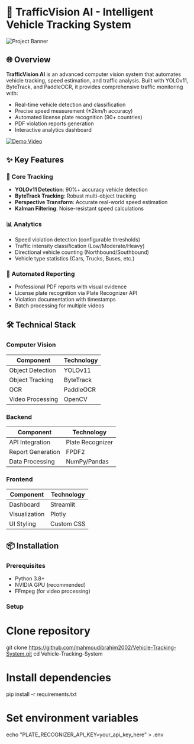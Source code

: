 # 🚗 TrafficVision AI - Intelligent Vehicle Tracking System

![Project Banner](https://i.ibb.co/gX7jSgL/white.png)

## 🌐 Overview
**TrafficVision AI** is an advanced computer vision system that automates vehicle tracking, speed estimation, and traffic analysis. Built with YOLOv11, ByteTrack, and PaddleOCR, it provides comprehensive traffic monitoring with:
- Real-time vehicle detection and classification
- Precise speed measurement (±2km/h accuracy)
- Automated license plate recognition (90+ countries)
- PDF violation reports generation
- Interactive analytics dashboard

[![Demo Video](https://img.youtube.com/vi/7iGKksFZZzY/maxresdefault.jpg)](https://youtu.be/7iGKksFZZzY)

## ✨ Key Features

### 🚦 Core Tracking
- **YOLOv11 Detection**: 90%+ accuracy vehicle detection
- **ByteTrack Tracking**: Robust multi-object tracking
- **Perspective Transform**: Accurate real-world speed estimation
- **Kalman Filtering**: Noise-resistant speed calculations

### 📊 Analytics
- Speed violation detection (configurable thresholds)
- Traffic intensity classification (Low/Moderate/Heavy)
- Directional vehicle counting (Northbound/Southbound)
- Vehicle type statistics (Cars, Trucks, Buses, etc.)

### 📄 Automated Reporting
- Professional PDF reports with visual evidence
- License plate recognition via Plate Recognizer API
- Violation documentation with timestamps
- Batch processing for multiple videos

## 🛠️ Technical Stack

### Computer Vision
| Component          | Technology       |
|--------------------|------------------|
| Object Detection   | YOLOv11          |
| Object Tracking    | ByteTrack        |
| OCR                | PaddleOCR        |
| Video Processing   | OpenCV           |

### Backend
| Component          | Technology       |
|--------------------|------------------|
| API Integration    | Plate Recognizer |
| Report Generation  | FPDF2            |
| Data Processing    | NumPy/Pandas     |

### Frontend
| Component          | Technology       |
|--------------------|------------------|
| Dashboard          | Streamlit        |
| Visualization      | Plotly           |
| UI Styling         | Custom CSS       |

## 📦 Installation

### Prerequisites
- Python 3.8+
- NVIDIA GPU (recommended)
- FFmpeg (for video processing)

### Setup
# Clone repository
git clone https://github.com/mahmoudibrahim2002/Vehicle-Tracking-System.git
cd Vehicle-Tracking-System

# Install dependencies
pip install -r requirements.txt

# Set environment variables
echo "PLATE_RECOGNIZER_API_KEY=your_api_key_here" > .env
